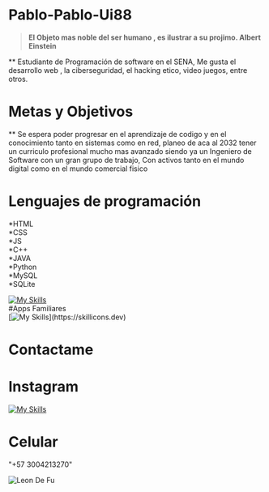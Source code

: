 # Pablo-Pablo-Ui88    

> **El Objeto mas noble del ser humano , es ilustrar a su projimo. Albert Einstein**

** Estudiante de Programación de software en el SENA, Me gusta el desarrollo web , la ciberseguridad, el hacking etico, video juegos, entre otros.

# Metas y Objetivos

** Se espera poder progresar en el aprendizaje de codigo y en el conocimiento tanto en sistemas como en red, planeo de aca al 2032 tener un curriculo profesional mucho mas avanzado siendo ya un Ingeniero de Software con un gran grupo de trabajo, Con activos tanto en el mundo digital como en el mundo comercial fisico


# Lenguajes de programación

*HTML  
*CSS   
*JS  
*C++     
*JAVA  
*Python  
*MySQL  
*SQLite  

  [![My Skills](https://skillicons.dev/icons?i=html,css,js,cpp,java,py,mysql,sqlite)](https://skillicons.dev)  
#Apps Familiares   
 [![My Skills](https://skillicons.dev/icons?i=discord,kali,ps,sublime,visualstudio,vscode,)](https://skillicons.dev)  

  # Contactame  
   
 # Instagram 
   [![My Skills](https://skillicons.dev/icons?i=instagram)](https://instagram.com)   

# Celular
"+57 3004213270"    


![Leon De Fu](https://i.pinimg.com/736x/dc/4d/01/dc4d0132c0ee4d6dc9e9950a44ad2125.jpg)
  

